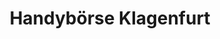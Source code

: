 ---
title: "Handybörse Klagenfurt"
url: /klagenfurt-am-woerthersee/handyboerse-klagenfurt/
shop: Elektronik
---